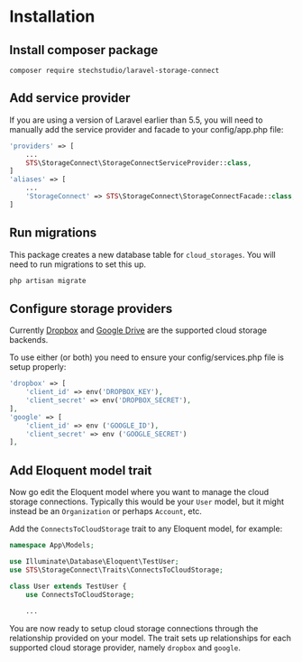 # Installation

## Install composer package

```
composer require stechstudio/laravel-storage-connect
```

## Add service provider

If you are using a version of Laravel earlier than 5.5, you will need to manually add the service provider and facade to your config/app.php file:

```php
'providers' => [
    ...
    STS\StorageConnect\StorageConnectServiceProvider::class,
]
'aliases' => [
    ...
    'StorageConnect' => STS\StorageConnect\StorageConnectFacade::class,
]
```

## Run migrations

This package creates a new database table for `cloud_storages`. You will need to run migrations to set this up.

```php
php artisan migrate
```

## Configure storage providers

Currently [Dropbox](dropbox.md) and [Google Drive](google-drive.md) are the supported cloud storage backends.

To use either (or both) you need to ensure your config/services.php file is setup properly:

```php
'dropbox' => [
    'client_id' => env('DROPBOX_KEY'),
    'client_secret' => env('DROPBOX_SECRET'),
],
'google' => [
    'client_id' => env ('GOOGLE_ID'),
    'client_secret' => env ('GOOGLE_SECRET')
],
```

## Add Eloquent model trait

Now go edit the Eloquent model where you want to manage the cloud storage connections. Typically this would be your `User` model, but it might instead be an `Organization` or perhaps `Account`, etc.

Add the `ConnectsToCloudStorage` trait to any Eloquent model, for example:

```php
namespace App\Models;

use Illuminate\Database\Eloquent\TestUser;
use STS\StorageConnect\Traits\ConnectsToCloudStorage;

class User extends TestUser {
    use ConnectsToCloudStorage;
    
    ...
```

You are now ready to setup cloud storage connections through the relationship provided on your model. The trait sets up relationships for each supported cloud storage provider, namely `dropbox` and `google`.
